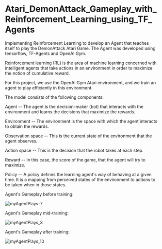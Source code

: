 # Atari_DemonAttack_Gameplay_with_Reinforcement_Learning_using_TF_Agents
Implementing Reinforcement Learning to develop an Agent that teaches itself to play the DemonAttack Atari Game. The Agent was developed using tensorflow, TF-Agents and OpenAI Gym.

Reinforcement learning (RL) is the area of machine learning concerned with intelligent agents that take actions in an environment in order to maximize the notion of cumulative reward.

For this project, we use the OpenAI Gym Atari environment, and we train an agent to play efficiently in this environment.

The model consists of the following components:

Agent -- The agent is the decision-maker (bot) that interacts with the environment and learns the decisions that maximize the rewards.

Environment -- The environment is the space with which the agent interacts to obtain the rewards. 

Observation space -- This is the current state of the environment that the agent observes.

Action space -- This is the decision that the robot takes at each step.

Reward -- In this case, the score of the game, that the agent will try to maximize.

Policy -- A policy defines the learning agent's way of behaving at a given time. It is a mapping from perceived states of the environment to actions to be taken when in those states.

Agent's Gameplay before training:

![myAgentPlays-7](https://user-images.githubusercontent.com/61733487/208226031-7aeaae0a-75c0-470f-b1a0-c547336cbabb.gif)

Agent's Gameplay mid-training:

![myAgentPlays_3](https://user-images.githubusercontent.com/61733487/208226207-b470cea0-9af6-451f-867c-0d6cb8543168.gif)


Agent's Gameplay after training:

![myAgentPlays_10](https://user-images.githubusercontent.com/61733487/208226094-776275b4-0219-4a16-9f8d-9a5e26614e9b.gif)


